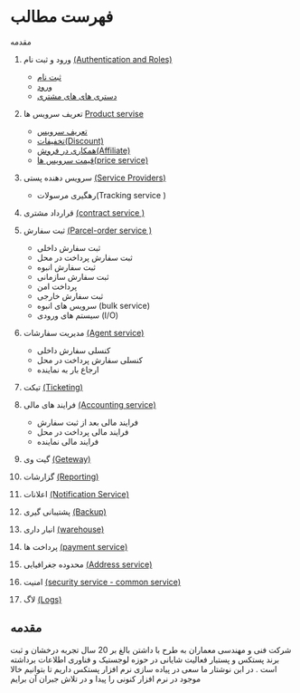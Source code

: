 # فهرست مطالب

 مقدمه

1. ورود و ثبت نام [(Authentication and Roles)](./01-Authentication-and-Roles/_AuthenticationAndRole.md)

   - [ثبت نام](./01-Authentication-and-Roles/_AuthenticationAndRole.md#ثبت-نام)
   - [ورود](./01-Authentication-and-Roles/_AuthenticationAndRole.md#ورود)
   - [دستری های های مشتری](./01-Authentication-and-Roles/_AuthenticationAndRole.md#دسترسی-cod)

2. تعریف سرویس ها [Product servise](02-Product-service/2-Product-servise/_ProductServise.md)

   - [تعریف سرویس](02-Product-service/2-Product-servise/_ProductServise.md#Product-Service)
   - [تخفیفات(Discount)](02-Product-service/2-Product-servise/_ProductServise.md#Discount-Service)
   - [همکاری در فروش(Affiliate)](02-Product-service/2-Product-servise/_ProductServise.md#Affiliate-service)
   - [قیمت سرویس ها(price service)]((02-Product-service/2-Product-servise/_ProductServise.md#Pricing-Service))

3. سرویس دهنده پستی [(Service Providers)](03-Service-Provider/_ServiceProvider.md)
  
   - رهگیری مرسولات(Tracking service )

4. قرارداد مشتری [(contract service )](04-Contract-Service/_ContractService.md)

5. ثبت سفارش [(Parcel-order service )](05-Pracel-Order-Service/_ParacelOrderService.md)

   - ثبت سفارش داخلی
   - ثبت سفارش پرداخت در محل
   - ثبت سفارش انبوه
   - ثبت سفارش سازمانی
   - پرداخت امن
   - ثبت سفارش خارجی
   - سرویس های انبوه (bulk service)
   - سیستم های ورودی (I/O)

6. مدیریت سفارشات [(Agent service)](06-Agent-Service/_AgentService.md)

   - کنسلی سفارش داخلی
   - کنسلی سفارش پرداخت در محل
   - ارجاع بار به نماینده

7. تیکت [(Ticketing)](07-Ticketing/_Ticketing.md)

8. فرایند های مالی [(Accounting service)](08-Accounting-Service/_AccountingService.md)

   - فرایند مالی بعد از ثبت سفارش
   - فرایند مالی پرداخت در محل
   - فرایند مالی نماینده

9. گیت وی [(Geteway)](09-Geteway/_Geteway.md)
10. گزارشات [(Reporting)](10-Reporting/_Reporting.md)
11. اعلانات [(Notification Service)](11-Notification-Service/_NotificationService.md)
12. پشتیبانی گیری [(Backup)](12-BackUp/_Backup.md)
13. انبار داری [(warehouse)](13-Warehouse/_Warehouse.md)
14. پرداخت ها [(payment service)](14-Peyment-Service/_PeymentService.md)
15. محدوده جغرافیایی [(Address service)](15-Address-Service/_AddressService.md)
16. امنیت [(security service - common service)](16-Security-Service(Common-Service)/_SecurityService.md)
17. لاگ [(Logs)](17-Log/_Log.md)

## مقدمه

 شرکت فنی و مهندسی معماران به طرح با داشتن بالغ بر 20 سال تجربه درخشان و ثبت برند پستکس و پستبار فعالیت شایانی در حوزه لوجستیک و فناوری اطلاعات برداشته است . در ابن نوشتار ما سعی در پیاده سازی نرم افزار پستکس داریم تا بتوانیم خالا موجود در نرم افزار کنونی را پیدا و در تلاش جبران آن برایم





